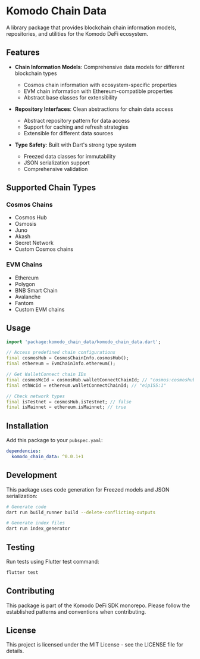 # Komodo Chain Data

A library package that provides blockchain chain information models, repositories, and utilities for the Komodo DeFi ecosystem.

## Features

- **Chain Information Models**: Comprehensive data models for different blockchain types
  - Cosmos chain information with ecosystem-specific properties
  - EVM chain information with Ethereum-compatible properties
  - Abstract base classes for extensibility

- **Repository Interfaces**: Clean abstractions for chain data access
  - Abstract repository pattern for data access
  - Support for caching and refresh strategies
  - Extensible for different data sources

- **Type Safety**: Built with Dart's strong type system
  - Freezed data classes for immutability
  - JSON serialization support
  - Comprehensive validation

## Supported Chain Types

### Cosmos Chains
- Cosmos Hub
- Osmosis
- Juno
- Akash
- Secret Network
- Custom Cosmos chains

### EVM Chains
- Ethereum
- Polygon
- BNB Smart Chain
- Avalanche
- Fantom
- Custom EVM chains

## Usage

```dart
import 'package:komodo_chain_data/komodo_chain_data.dart';

// Access predefined chain configurations
final cosmosHub = CosmosChainInfo.cosmosHub();
final ethereum = EvmChainInfo.ethereum();

// Get WalletConnect chain IDs
final cosmosWcId = cosmosHub.walletConnectChainId; // "cosmos:cosmoshub-4"
final ethWcId = ethereum.walletConnectChainId; // "eip155:1"

// Check network types
final isTestnet = cosmosHub.isTestnet; // false
final isMainnet = ethereum.isMainnet; // true
```

## Installation

Add this package to your `pubspec.yaml`:

```yaml
dependencies:
  komodo_chain_data: ^0.0.1+1
```

## Development

This package uses code generation for Freezed models and JSON serialization:

```bash
# Generate code
dart run build_runner build --delete-conflicting-outputs

# Generate index files
dart run index_generator
```

## Testing

Run tests using Flutter test command:

```bash
flutter test
```

## Contributing

This package is part of the Komodo DeFi SDK monorepo. Please follow the established patterns and conventions when contributing.

## License

This project is licensed under the MIT License - see the LICENSE file for details.
